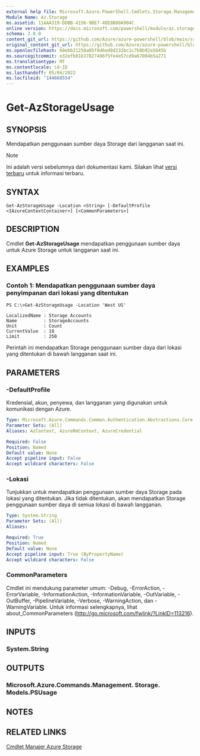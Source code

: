 ```yaml
---
external help file: Microsoft.Azure.PowerShell.Cmdlets.Storage.Management.dll-Help.xml
Module Name: Az.Storage
ms.assetid: 11AAA319-DDBB-4156-9BE7-4DE8B80A904C
online version: https://docs.microsoft.com/powershell/module/az.storage/get-azstorageusage
schema: 2.0.0
content_git_url: https://github.com/Azure/azure-powershell/blob/main/src/Storage/Storage.Management/help/Get-AzStorageUsage.md
original_content_git_url: https://github.com/Azure/azure-powershell/blob/main/src/Storage/Storage.Management/help/Get-AzStorageUsage.md
ms.openlocfilehash: 60ebb21258a05f8d6ed8d232bc1c7b8b92a5645b
ms.sourcegitcommit: e32efb81b37827496f5fe4e57cd9a67004b5a271
ms.translationtype: MT
ms.contentlocale: id-ID
ms.lasthandoff: 05/04/2022
ms.locfileid: "144668554"
---
```

# Get-AzStorageUsage

## SYNOPSIS
Mendapatkan penggunaan sumber daya Storage dari langganan saat ini.

> [!NOTE]
>Ini adalah versi sebelumnya dari dokumentasi kami. Silakan lihat [versi terbaru](/powershell/module/az.storage/get-azstorageusage) untuk informasi terbaru.

## SYNTAX

```
Get-AzStorageUsage -Location <String> [-DefaultProfile <IAzureContextContainer>] [<CommonParameters>]
```

## DESCRIPTION
Cmdlet **Get-AzStorageUsage** mendapatkan penggunaan sumber daya untuk Azure Storage untuk langganan saat ini.

## EXAMPLES

### Contoh 1: Mendapatkan penggunaan sumber daya penyimpanan dari lokasi yang ditentukan
```
PS C:\>Get-AzStorageUsage -Location 'West US'

LocalizedName : Storage Accounts
Name          : StorageAccounts
Unit          : Count
CurrentValue  : 18
Limit         : 250
```

Perintah ini mendapatkan Storage penggunaan sumber daya dari lokasi yang ditentukan di bawah langganan saat ini.

## PARAMETERS

### -DefaultProfile
Kredensial, akun, penyewa, dan langganan yang digunakan untuk komunikasi dengan Azure.

```yaml
Type: Microsoft.Azure.Commands.Common.Authentication.Abstractions.Core.IAzureContextContainer
Parameter Sets: (All)
Aliases: AzContext, AzureRmContext, AzureCredential

Required: False
Position: Named
Default value: None
Accept pipeline input: False
Accept wildcard characters: False
```

### -Lokasi
Tunjukkan untuk mendapatkan penggunaan sumber daya Storage pada lokasi yang ditentukan.
Jika tidak ditentukan, akan mendapatkan Storage penggunaan sumber daya di semua lokasi di bawah langganan.

```yaml
Type: System.String
Parameter Sets: (All)
Aliases:

Required: True
Position: Named
Default value: None
Accept pipeline input: True (ByPropertyName)
Accept wildcard characters: False
```

### CommonParameters
Cmdlet ini mendukung parameter umum: -Debug, -ErrorAction, -ErrorVariable, -InformationAction, -InformationVariable, -OutVariable, -OutBuffer, -PipelineVariable, -Verbose, -WarningAction, dan -WarningVariable. Untuk informasi selengkapnya, lihat about_CommonParameters (http://go.microsoft.com/fwlink/?LinkID=113216).

## INPUTS

### System.String

## OUTPUTS

### Microsoft.Azure.Commands.Management. Storage. Models.PSUsage

## NOTES

## RELATED LINKS

[Cmdlet Manajer Azure Storage](./Az.Storage.md)


